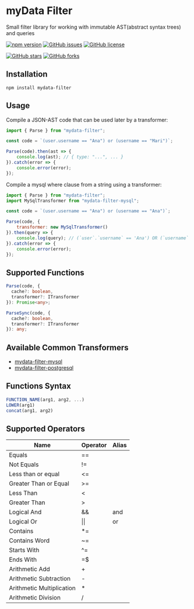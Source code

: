 # myData Filter
Small filter library for working with immutable AST(abstract syntax trees) and queries

[![npm version](https://badge.fury.io/js/mydata-filter.svg)](https://badge.fury.io/js/mydata-filter)
[![GitHub issues](https://img.shields.io/github/issues/joaovitmac/mydata-filter.svg)](https://github.com/joaovitmac/mydata-filter/issues)
[![GitHub license](https://img.shields.io/badge/license-MIT-blue.svg)](https://raw.githubusercontent.com/joaovitmac/mydata-filter/main/LICENSE)

[![GitHub stars](https://img.shields.io/github/stars/joaovitmac/mydata-filter.svg?style=social&label=Stars)](https://github.com/joaovitmac/mydata-filter)
[![GitHub forks](https://img.shields.io/github/forks/joaovitmac/mydata-filter.svg?style=social&label=Forks)](https://github.com/joaovitmac/mydata-filter)

## Installation

```shell
npm install mydata-filter
```

## Usage

Compile a JSON-AST code that can be used later by a transformer:

```javascript
import { Parse } from "mydata-filter";

const code = `(user.username == "Ana") or (username == "Mari")`;

Parse(code).then(ast => {
    console.log(ast); // { type: "...", ... }
}).catch(error => {
    console.error(error);
});
```

Compile a mysql where clause from a string using a transformer:

```javascript
import { Parse } from "mydata-filter";
import MySqlTransformer from "mydata-filter-mysql";

const code = `(user.username == "Ana") or (username == "Ana")`;

Parse(code, {
    transformer: new MySqlTransformer()
}).then(query => {
    console.log(query); // (`user`.`username` == 'Ana') OR (`username` == 'Ana')
}).catch(error => {
    console.error(error);
});
```

## Supported Functions

```typescript
Parse(code, {
  cache?: boolean,
  transformer?: ITransformer
}): Promise<any>;
```

```typescript
ParseSync(code, {
  cache?: boolean,
  transformer?: ITransformer
}): any;
```

## Available Common Transformers
* [mydata-filter-mysql](https://github.com/joaovitmac/mydata-filter-mysql)
* [mydata-filter-postgresql](https://github.com/joaovitmac/mydata-filter-postgresql)

## Functions Syntax
```javascript
FUNCTION_NAME(arg1, arg2, ...)
LOWER(arg1)
concat(arg1, arg2)
```
## Supported Operators

Name | Operator | Alias
------------ | ------------- | -------------
Equals | ==
Not Equals | !=
Less than or equal | <=
Greater Than or Equal | >=
Less Than | <
Greater Than | >
Logical And | && | and
Logical Or | \|\| | or
Contains | *=
Contains Word | ~=
Starts With | ^=
Ends With | =$
Arithmetic Add | +
Arithmetic Subtraction | -
Arithmetic Multiplication | *
Arithmetic Division | /